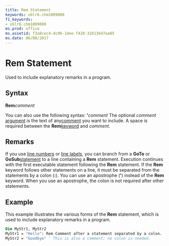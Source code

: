 ```yaml
---
title: Rem Statement
keywords: vblr6.chm1009000
f1_keywords:
- vblr6.chm1009000
ms.prod: office
ms.assetid: f3a8cec4-dc96-1dee-f428-32b13647aa85
ms.date: 06/08/2017
---
```



# Rem Statement

Used to include explanatory remarks in a program.

## Syntax

**Rem**_comment_

You can also use the following syntax:
 **'**_comment_
The optional  _comment_ [argument](../../Glossary/vbe-glossary.md#argument) is the text of any[comment](../../Glossary/vbe-glossary.md#comment) you want to include. A space is required between the **Rem**[keyword](../../Glossary/vbe-glossary.md#keyword) and _comment_.

## Remarks

If you use [line numbers](../../Glossary/vbe-glossary.md#line-number) or [line labels](../../Glossary/vbe-glossary.md#line-label), you can branch from a  **GoTo** or **GoSub**[statement](../../Glossary/vbe-glossary.md#statement) to a line containing a **Rem** statement. Execution continues with the first executable statement following the **Rem** statement. If the **Rem** keyword follows other statements on a line, it must be separated from the statements by a colon (**:**).
You can use an apostrophe (**'**) instead of the **Rem** keyword. When you use an apostrophe, the colon is not required after other statements.

## Example

This example illustrates the various forms of the  **Rem** statement, which is used to include explanatory remarks in a program.


```vb
Dim MyStr1, MyStr2 
MyStr1 = "Hello": Rem Comment after a statement separated by a colon. 
MyStr2 = "Goodbye" ' This is also a comment; no colon is needed. 

```


